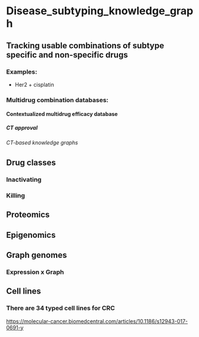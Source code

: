 # Disease_subtyping_knowledge_graph

## Tracking usable combinations of subtype specific and non-specific drugs

### Examples: 

+ Her2 + cisplatin

### Multidrug combination databases:

#### Contextualized multidrug efficacy database

##### CT approval

###### CT-based knowledge graphs

## Drug classes

### Inactivating

### Killing

## Proteomics

## Epigenomics

## Graph genomes

### Expression x Graph

## Cell lines

### There are 34 typed cell lines for CRC

https://molecular-cancer.biomedcentral.com/articles/10.1186/s12943-017-0691-y

